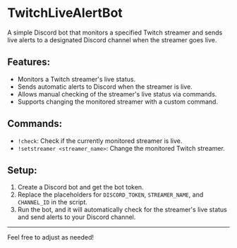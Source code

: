 # TwitchLiveAlertBot

A simple Discord bot that monitors a specified Twitch streamer and sends live alerts to a designated Discord channel when the streamer goes live.

## Features:
- Monitors a Twitch streamer's live status.
- Sends automatic alerts to Discord when the streamer is live.
- Allows manual checking of the streamer's live status via commands.
- Supports changing the monitored streamer with a custom command.

## Commands:
- `!check`: Check if the currently monitored streamer is live.
- `!setstreamer <streamer_name>`: Change the monitored Twitch streamer.

## Setup:
1. Create a Discord bot and get the bot token.
2. Replace the placeholders for `DISCORD_TOKEN`, `STREAMER_NAME`, and `CHANNEL_ID` in the script.
3. Run the bot, and it will automatically check for the streamer's live status and send alerts to your Discord channel.

---

Feel free to adjust as needed!
